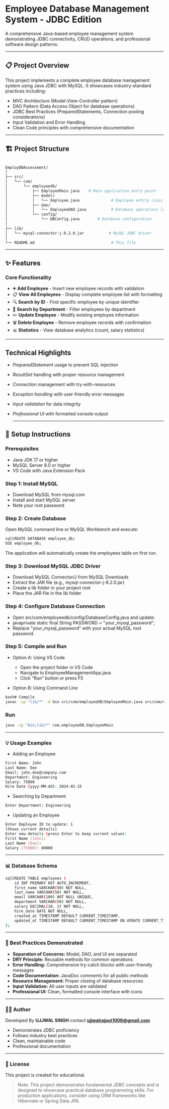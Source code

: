 # Employee Database Management System - JDBC Edition

A comprehensive Java-based employee management system demonstrating JDBC connectivity, CRUD operations, and professional software design patterns.

---

## 📋 Project Overview

This project implements a complete employee database management system using Java JDBC with MySQL. It showcases industry-standard practices including:

 - MVC Architecture (Model-View-Controller pattern)
 - DAO Pattern (Data Access Object for database operations)
 - JDBC Best Practices (PreparedStatements, Connection pooling considerations)
 - Input Validation and Error Handling
 - Clean Code principles with comprehensive documentation

---

## 🏗️ Project Structure

```bash

EmployDBAssessment/
│
├── src/
│   └── com/
│       └── employeedb/
│           ├── EmployeeMain.java    # Main application entry point
│           ├── model/
│           │   └── Employee.java              # Employee entity class
│           ├── dao/
│           │   └── EmployeeDAO.java           # Database operations layer
│           └── config/
│               └── DBConfig.java        # Database configuration
│
├── lib/
│   └── mysql-connector-j-8.2.0.jar           # MySQL JDBC driver
│
└── README.md                                  # This file

```

---

## ✨ Features
### Core Functionality
- ➕ **Add Employee** - Insert new employee records with validation
- 📋 **View All Employees** - Display complete employee list with formatting
- 🔍 **Search by ID** - Find specific employee by unique identifier
- 🏢 **Search by Department** - Filter employees by department
- ✏️ **Update Employee** - Modify existing employee information
- 🗑️ **Delete Employee** - Remove employee records with confirmation
- 📊 **Statistics** - View database analytics (count, salary statistics)

---

## Technical Highlights

- *PreparedStatement* usage to prevent SQL injection
- *ResultSet* handling with proper resource management
- *Connection* management with try-with-resources
- *Exception handling* with user-friendly error messages
- *Input validation* for data integrity
- *Professional UI* with formatted console output

  ---

##  🚀 Setup Instructions
### Prerequisites

- Java JDK 17 or higher
- MySQL Server 8.0 or higher
- VS Code with Java Extension Pack

### Step 1: Install MySQL

- Download MySQL from mysql.com
- Install and start MySQL server
- Note your root password

### Step 2: Create Database

Open MySQL command line or MySQL Workbench and execute:
```bash
sqlCREATE DATABASE employee_db;
USE employee_db;
```
The application will automatically create the employees table on first run.

### Step 3: Download MySQL JDBC Driver

- Download MySQL Connector/J from MySQL Downloads
- Extract the JAR file (e.g., mysql-connector-j-8.2.0.jar)
- Create a lib folder in your project root
- Place the JAR file in the lib folder

### Step 4: Configure Database Connection

 - Open src/com/employeedb/config/DatabaseConfig.java and update:
 - javaprivate static final String PASSWORD = "your_mysql_password";
 - Replace "your_mysql_password" with your actual MySQL root password.


### Step 5: Compile and Run
 - Option A: Using VS Code

   - Open the project folder in VS Code
   - Navigate to EmployeeManagementApp.java
   - Click "Run" button or press F5

- Option B: Using Command Line

```bash
bash# Compile
javac -cp "lib/*" -d bin src/com/employeeDB/EmployeeMain.java src/com/employeeDB/config/DBConfig.java src/com/employeeDB/dao/EmployeeDao.java src/com/employeeDB/model/Employee.java
```

### Run

```bash
java -cp "bin;lib/*" com.employeeDB.EmployeeMain  

```

---

### 💡 Usage Examples

- Adding an Employee
```bash
First Name: John
Last Name: Doe
Email: john.doe@company.com
Department: Engineering
Salary: 75000
Hire Date (yyyy-MM-dd): 2024-01-15
```
- Searching by Department
```bash  
Enter Department: Engineering
```
- Updating an Employee
```bash 
Enter Employee ID to update: 1
[Shows current details]
Enter new details (press Enter to keep current value):
First Name [John]: 
Last Name [Doe]: 
Salary [75000]: 80000
```

---

### 📊 Database Schema
```bash 
sqlCREATE TABLE employees (
    id INT PRIMARY KEY AUTO_INCREMENT,
    first_name VARCHAR(50) NOT NULL,
    last_name VARCHAR(50) NOT NULL,
    email VARCHAR(100) NOT NULL UNIQUE,
    department VARCHAR(50) NOT NULL,
    salary DECIMAL(10, 2) NOT NULL,
    hire_date DATE NOT NULL,
    created_at TIMESTAMP DEFAULT CURRENT_TIMESTAMP,
    updated_at TIMESTAMP DEFAULT CURRENT_TIMESTAMP ON UPDATE CURRENT_TIMESTAMP
);
```

---

### 🌟 Best Practices Demonstrated

 - **Separation of Concerns:** Model, DAO, and UI are separated
 - **DRY Principle:** Reusable methods for common operations
 - **Error Handling:** Comprehensive try-catch blocks with user-friendly messages
 - **Code Documentation:** JavaDoc comments for all public methods
 - **Resource Management:** Proper closing of database resources
 - **Input Validation:** All user inputs are validated
 - **Professional UI:** Clean, formatted console interface with icons

---

### 👨‍💻 Author
Developed By **UJJWAL SINGH**
contact **ujjwalrajput1006@gmail.com**
 - Demonstrates JDBC proficiency
 - Follows industry best practices
 - Clean, maintainable code
 - Professional documentation

---

### 📄 License

 This project is created for educational.

> Note:
> This project demonstrates fundamental JDBC concepts and is designed to showcase practical database programming skills. For production applications, consider using ORM frameworks like Hibernate or Spring Data JPA.
